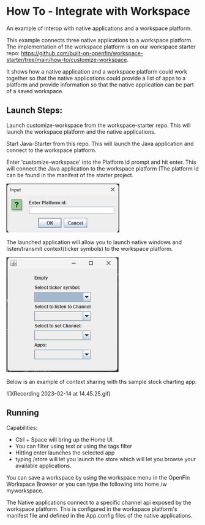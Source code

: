 # How To - Integrate with Workspace

An example of interop with native applications and a workspace platform.

This example connects three native applications to a workspace platform. The implementation of the workspace platform is on our workspace starter repo: <https://github.com/built-on-openfin/workspace-starter/tree/main/how-to/customize-workspace>.

It shows how a native application and a workspace platform could work together so that the native applications could provide a list of apps to a platform and provide information so that the native application can be part of a saved workspace.

## Launch Steps:
Launch customize-workspace from the workspace-starter repo. This will launch the workspace platform and the native applications.

Start Java-Starter from this repo. This will launch the Java application and connect to the workspace platform.

Enter 'customize-workspace' into the Platform id prompt and hit enter. This will connect the Java application to the workspace platform (The platform id can be found in the manifest of the starter project.

![img.png](img.png)

The launched application will allow you to launch native windows and listen/transmit context(ticker symbols) to the workspace platform.

![img_1.png](img_1.png)

Below is an example of context sharing with ths sample stock charting app:

![](Recording 2023-02-14 at 14.45.25.gif)

## Running

Capabilities:

* Ctrl + Space will bring up the Home UI.
* You can filter using text or using the tags filter
* Hitting enter launches the selected app
* typing /store will let you launch the store which will let you browse your available applications.

You can save a workspace by using the workspace menu in the OpenFin Workspace Browser or you can type the following into home /w myworkspace.

The Native applications connect to a specific channel api exposed by the workspace platform. This is configured in the workspace platform's manifest file and defined in the App.config files of the native applications. 